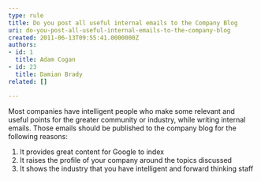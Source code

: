 ```yaml
---
type: rule
title: Do you post all useful internal emails to the Company Blog
uri: do-you-post-all-useful-internal-emails-to-the-company-blog
created: 2011-06-13T09:55:41.0000000Z
authors:
- id: 1
  title: Adam Cogan
- id: 23
  title: Damian Brady
related: []

---
```




<span class='intro'> Most companies have&#160;intelligent people who make some relevant and useful points for the greater community or industry, while writing internal emails. Those emails should be published to the company blog for the following reasons&#58;
 </span>


  <ol>
    <li>It provides&#160;great content for Google to index </li>
    <li>It raises the profile of your company around the topics discussed </li>
    <li>It shows the industry that you have intelligent and forward thinking staff</li>
</ol>



